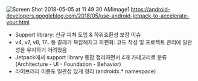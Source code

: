 ![Screen Shot 2018-05-05 at 11 49 30 AMimage1](https://user-images.githubusercontent.com/57291261/99820276-e2c9e080-2b93-11eb-80c3-5ba166243996.png)
https://android-developers.googleblog.com/2018/05/use-android-jetpack-to-accelerate-your.html


- Support library: 신규 피쳐 도입 & 하위호환성 보장 이슈
- v4, v7, v8, 17.. 등 갈래가 복잡해지고 파편화: 코드 작성 및 프로젝트 관리에 일관성을 유지하기 어려웠음
- Jetpack에서 support library 통합 정리하면서 4개 카테고리로 분류 (Architecture - UI - Foundation - Behavior)
- 라이브러리 이름도 일관성 있게 정리 (androidx.* namespace)
